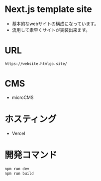 # Next.js template site

- 基本的なwebサイトの構成になっています。
- 流用して素早くサイトが実装出来ます。

# URL


```
https://website.htmlgo.site/
```

# CMS

- microCMS

# ホスティング

- Vercel

# 開発コマンド

```bash
npm run dev
npm run build
```




